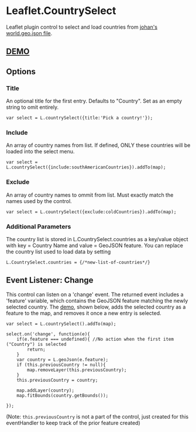 # Leaflet.CountrySelect
Leaflet plugin control to select and load countries from [johan's world.geo.json file](https://github.com/johan/world.geo.json).

## [DEMO](http://ahalota.github.io/Leaflet.CountrySelect/demo.html)

## Options

### Title
An optional title for the first entry. Defaults to "Country". Set as an empty string to omit entirely.
```
var select = L.countrySelect({title:'Pick a country!'});
```

### Include
An array of country names from list. If defined, ONLY these countries will be loaded into the select menu.
```
var select = L.countrySelect({include:southAmericanCountries}).addTo(map);
```

### Exclude
An array of country names to ommit from list. Must exactly match the names used by the control.
```
var select = L.countrySelect({exclude:coldCountries}).addTo(map);
```

### Additional Parameters
The country list is stored in L.CountrySelect.countries as a key/value object with key = Country Name and value = GeoJSON feature.
You can replace the country list used to load data by setting
```
L.CountrySelect.countries = {/*new-list-of-countries*/}
```

## Event Listener: Change
This control can listen on a 'change' event. The returned event includes a 'feature' variable, which contains the GeoJSON feature matching the newly selected country. The [demo](http://ahalota.github.io/Leaflet.CountrySelect/demo.html), shown below, adds the selected country as a feature to the map, and removes it once a new entry is selected.
```
var select = L.countrySelect().addTo(map);

select.on('change', function(e){
	if(e.feature === undefined){ //No action when the first item ("Country") is selected
		return;
	}
	var country = L.geoJson(e.feature);
	if (this.previousCountry != null){
		map.removeLayer(this.previousCountry);
	}
	this.previousCountry = country;

	map.addLayer(country);
	map.fitBounds(country.getBounds());
	
});
```
(Note: `this.previousCountry` is not a part of the control, just created for this eventHandler to keep track of the prior feature created)
